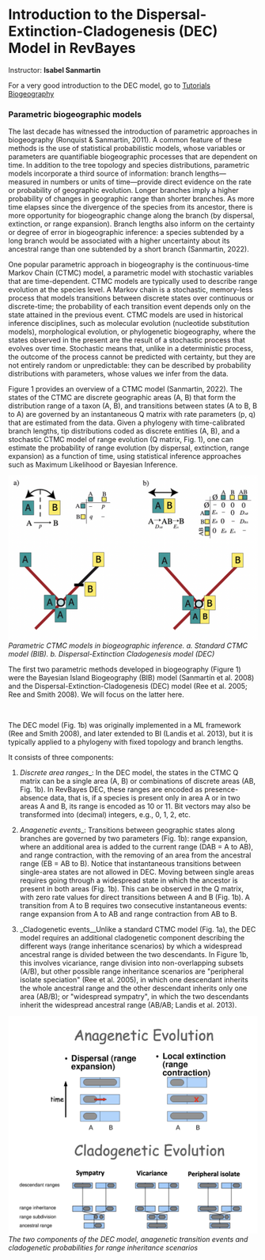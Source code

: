 
# Introduction to the Dispersal-Extinction-Cladogenesis (DEC) Model in RevBayes

Instructor: **Isabel Sanmartin**

For a very good introduction to the DEC model, go to [Tutorials Biogeography](https://revbayes.github.io/tutorials/biogeo/biogeo_intro.html)

### Parametric biogeographic models

The last decade has witnessed the introduction of parametric approaches in biogeography (Ronquist & Sanmartin, 2011). A common feature of these methods is the use of statistical probabilistic models, whose variables or parameters are quantifiable biogeographic processes that are dependent on time. In addition to the tree topology and species distributions, parametric models incorporate a third source of information: branch lengths—measured in numbers or units of time—provide direct evidence on the rate or probability of geographic evolution. Longer branches imply a higher probability of changes in geographic range than shorter branches. As more time elapses since the divergence of the species from its ancestor, there is more opportunity for biogeographic change along the branch (by dispersal, extinction, or range expansion). Branch lengths also inform on the certainty or degree of error in biogeographic inference: a species subtended by a long branch would be associated with a higher uncertainty about its ancestral range than one subtended by a short branch (Sanmartin, 2022).
 

One popular parametric approach in biogeography is the continuous-time Markov Chain (CTMC) model, a parametric model with stochastic variables that are time-dependent. CTMC models are typically used to describe range evolution at the species level. A Markov chain is a stochastic, memory-less process that models transitions between discrete states over continuous or discrete-time; the probability of each transition event depends only on the state attained in the previous event.
CTMC models are used in historical inference disciplines, such as molecular evolution (nucleotide substitution models), morphological evolution, or phylogenetic biogeography, where the states observed in the present are the result of a stochastic process that evolves over time. Stochastic means that, unlike in a deterministic process, the outcome of the process cannot be predicted with certainty, but they are not entirely random or unpredictable: they can be described by probability distributions with parameters, whose values we infer from the data.

Figure 1 provides an overview of a CTMC model (Sanmartin, 2022). The states of the CTMC are discrete geographic areas (A, B) that form the distribution range of a taxon (A, B), and transitions between states (A to B, B to A) are governed by an instantaneous Q matrix with rate parameters (p, q) that are estimated from the data. Given a phylogeny with time-calibrated branch lengths, tip distributions coded as discrete entities (A, B), and a stochastic CTMC model of range evolution (Q matrix, Fig. 1), one can estimate the probability of range evolution (by dispersal, extinction, range expansion) as a function of time, using statistical inference approaches such as Maximum Likelihood or Bayesian Inference.


![Figure1](figures/Figure1.png "Figure 1")*Parametric CTMC models in biogeographic inference. a. Standard CTMC model (BIB). b. Dispersal-Extinction Cladogenesis model (DEC)*


The first two parametric methods developed in biogeography (Figure 1) were the Bayesian Island Biogeography (BIB) model (Sanmartín et al. 2008) and the Dispersal-Extinction-Cladogenesis (DEC) model (Ree et al. 2005; Ree and Smith 2008). We will focus on the latter here.

<br>

The DEC model (Fig. 1b) was originally implemented in a ML framework (Ree and Smith 2008), and later extended to BI (Landis et al. 2013), but it is typically applied to a phylogeny with fixed topology and branch lengths. 

It consists of three components:

1. _Discrete area ranges__: In the DEC model, the states in the CTMC Q matrix can be a single area (A, B) or combinations of discrete areas (AB, Fig. 1b). In RevBayes DEC, these ranges are encoded as presence-absence data, that is, if a species is present only in area A or in two areas A and B, its range is encoded as 10 or 11. Bit vectors may also be transformed into (decimal) integers, e.g., 0, 1, 2, etc.

2. _Anagenetic events__: Transitions between geographic states along branches are governed by two parameters (Fig. 1b): range expansion, where an additional area is added to the current range (DAB = A to AB), and range contraction, with the removing of an area from the ancestral range (EB = AB to B). Notice that instantaneous transitions between single-area states are not allowed in DEC. Moving between single areas requires going through a widespread state in which the ancestor is present in both areas (Fig. 1b). This can be observed in the Q matrix, with zero rate values for direct transitions between A and B (Fig. 1b). A transition from A to B requires two consecutive instantaneous events: range expansion from A to AB and range contraction from AB to B. 

3. _Cladogenetic events__Unlike a standard CTMC model (Fig. 1a), the DEC model requires an additional cladogenetic component describing the different ways (range inheritance scenarios) by which a widespread ancestral range is divided between the two descendants. In Figure 1b, this involves vicariance, range division into non-overlapping subsets (A/B), but other possible range inheritance scenarios are "peripheral isolate speciation" (Ree et al. 2005), in which one descendant inherits the whole ancestral range and the other descendant inherits only one area (AB/B); or "widespread sympatry", in which the two descendants inherit the widespread ancestral range (AB/AB; Landis et al. 2013). 

![Figure0](figures/Figure0.png "Figure 0")*The two components of the DEC model, anagenetic transition events and cladogenetic probabilities for range inheritance scenarios*

